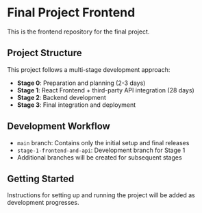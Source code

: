 # Final Project Frontend

This is the frontend repository for the final project.

## Project Structure

This project follows a multi-stage development approach:

- **Stage 0**: Preparation and planning (2-3 days)
- **Stage 1**: React Frontend + third-party API integration (28 days)
- **Stage 2**: Backend development
- **Stage 3**: Final integration and deployment

## Development Workflow

- `main` branch: Contains only the initial setup and final releases
- `stage-1-frontend-and-api`: Development branch for Stage 1
- Additional branches will be created for subsequent stages

## Getting Started

Instructions for setting up and running the project will be added as development progresses.
